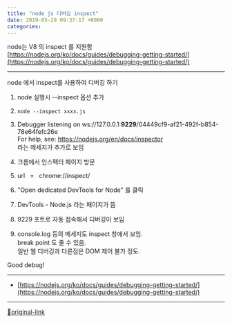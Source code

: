 ```yaml
---
title: "node js 디버깅 inspect"
date: 2019-05-29 09:37:17 +0900
categories: 
---
```

  

node는 V8 의 inspect 를 지원함[https://nodejs.org/ko/docs/guides/debugging-getting-started/](https://nodejs.org/ko/docs/guides/debugging-getting-started/)  


- - - - - -

node 에서 inspect를 사용하여 디버깅 하기
1. node 실행시 --inspect 옵션 추가
1. `node --inspect xxxx.js`
2. Debugger listening on ws://127.0.0.1:**9229**/04449cf9-af21-492f-b854-78e64fefc26e  
For help, see: https://nodejs.org/en/docs/inspector  
라는 메세지가 추가로 보임

3. 크롬에서 인스펙터 페이지 방문
1. url   =   chrome://inspect/
2. "Open dedicated DevTools for Node" 를 클릭

5. DevTools - Node.js 라는 페이지가 뜸
1. 9229 포트로 자동 접속해서 디버깅이 보임
2. console.log 등의 메세지도 inspect 창에서 보임.  
break point 도 줄 수 있음.  
일반 웹 디버깅과 다른점은 DOM 제어 불가 정도.


  


Good debug!




***
+ [https://nodejs.org/ko/docs/guides/debugging-getting-started/](https://nodejs.org/ko/docs/guides/debugging-getting-started/)


***
[🔗original-link](http://www.mins01.com/mh/tech/read/1294)